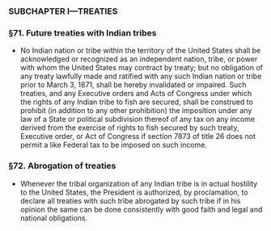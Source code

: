 ### SUBCHAPTER I—TREATIES

### §71. Future treaties with Indian tribes
* No Indian nation or tribe within the territory of the United States shall be acknowledged or recognized as an independent nation, tribe, or power with whom the United States may contract by treaty; but no obligation of any treaty lawfully made and ratified with any such Indian nation or tribe prior to March 3, 1871, shall be hereby invalidated or impaired. Such treaties, and any Executive orders and Acts of Congress under which the rights of any Indian tribe to fish are secured, shall be construed to prohibit (in addition to any other prohibition) the imposition under any law of a State or political subdivision thereof of any tax on any income derived from the exercise of rights to fish secured by such treaty, Executive order, or Act of Congress if section 7873 of title 26 does not permit a like Federal tax to be imposed on such income.

### §72. Abrogation of treaties
* Whenever the tribal organization of any Indian tribe is in actual hostility to the United States, the President is authorized, by proclamation, to declare all treaties with such tribe abrogated by such tribe if in his opinion the same can be done consistently with good faith and legal and national obligations.